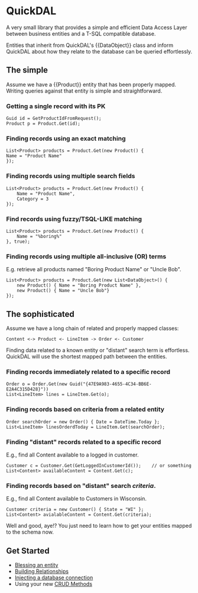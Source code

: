 # QuickDAL

A very small library that provides a simple and efficient Data Access Layer between business entities and a T-SQL compatible database.

Entities that inherit from QuickDAL's {{DataObject}} class and inform QuickDAL about how they relate to the database can be queried effortlessly.

## The simple
Assume we have a {{Product}} entity that has been properly mapped. Writing queries against that entity is simple and straightforward.

### Getting a single record with its PK

	Guid id = GetProductIdFromRequest();
	Product p = Product.Get(id);

### Finding records using an exact matching

	List<Product> products = Product.Get(new Product() {
	Name = "Product Name"
	});


### Finding records using multiple search fields

	List<Product> products = Product.Get(new Product() {
		Name = "Product Name",
		Category = 3
	});

### Find records using fuzzy/TSQL-LIKE matching

	List<Product> products = Product.Get(new Product() {
		Name = "%boring%"
	}, true);

### Finding records using multiple all-inclusive (OR) terms

E.g. retrieve all products named "Boring Product Name" or "Uncle Bob".

	List<Product> products = Product.Get(new List<DataObject>() {
		new Product() { Name = "Boring Product Name" },
		new Product() { Name = "Uncle Bob"}
	});

## The sophisticated
Assume we have a long chain of related and properly mapped classes:

	Content <-> Product <- LineItem -> Order <- Customer

Finding data related to a known entity or "distant" search term is effortless. QuickDAL will use the shortest mapped path between the entities.

### Finding records immediately related to a specific record

	Order o = Order.Get(new Guid("{47E9A983-4655-4C34-BB6E-E2A4C315D428}"))
	List<LineItem> lines = LineItem.Get(o);

### Finding records based on criteria from a related entity

	Order searchOrder = new Order() { Date = DateTime.Today };
	List<LineItem> linesOrderdToday = LineItem.Get(searchOrder);

### Finding "distant" records related to a specific record

E.g., find all Content available to a logged in customer.

	Customer c = Customer.Get(GetLoggedInCustomerId());    // or something
	List<Content> availableContent = Content.Get(c);

### Finding records based on "distant" search _criteria_.

E.g., find all Content available to Customers in Wisconsin.

	Customer criteria = new Customer() { State = "WI" };
	List<Content> avialableContent = Content.Get(criteria);

Well and good, aye!? You just need to learn how to get your entities mapped to the schema now.

## Get Started

* [Blessing an entity](docs/blessing.md)
* [Building Relationships](docs/relationships.md)
* [Injecting a database connection](docs/connections.md)
* Using your new [CRUD Methods](docs/crud.md)
